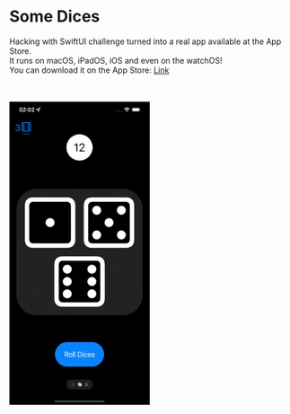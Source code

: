 # Some Dices
Hacking with SwiftUI challenge turned into a real app available at the App Store. <br>
It runs on macOS, iPadOS, iOS and even on the watchOS! <br>
You can download it on the App Store: <a href="https://apps.apple.com/us/app/some-dices/id1605504516">Link</a>

<br></br>
<img src="https://github.com/oliveira-alex/DiceChallenge/blob/main/Simulator%20Screen%20Recording%20-%20iPhone%2013%20Pro%20Max%20-%202022-01-31%20at%2002.02.40.gif" alt="Demo.gif" width="250">

